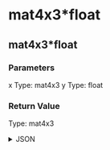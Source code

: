 # mat4x3*float

## mat4x3*float

### Parameters

x
  Type: mat4x3
y
  Type: float

### Return Value

  Type: mat4x3

<details><summary>JSON</summary>

```
{
  "Type": "mat4x3*float",
  "Name": "mat4x3*float",
  "Category": 1,
  "InputPins": [
    {
      "Connection": null,
      "Id": "x",
      "Type": "mat4x3"
    },
    {
      "Connection": null,
      "Id": "y",
      "Type": "float"
    }
  ],
  "OutputPins": [
    {
      "Id": "",
      "Type": "mat4x3"
    }
  ]
}
```

</details>


